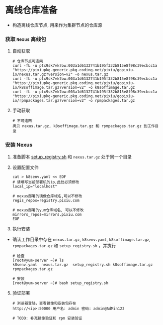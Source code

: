# 离线仓库准备

- 构造离线仓库节点, 用来作为集群节点的仓库源

### 获取 `Nexus` 离线包
1. 自动获取
    ```shell
    # 仓库节点可连网
    curl -fL -u ptx9sk7vk7ow:003a1d6132741b195f332b815e8f98c39ecbcc1a "https://pixiupkg-generic.pkg.coding.net/pixiu/gopixiu-io/nexus.tar.gz?version=v2" -o nexus.tar.gz
    curl -fL -u ptx9sk7vk7ow:003a1d6132741b195f332b815e8f98c39ecbcc1a "https://pixiupkg-generic.pkg.coding.net/pixiu/gopixiu-io/k8soffimage.tar.gz?version=v2" -o k8soffimage.tar.gz
    curl -fL -u ptx9sk7vk7ow:003a1d6132741b195f332b815e8f98c39ecbcc1a "https://pixiupkg-generic.pkg.coding.net/pixiu/gopixiu-io/rpmpackages.tar.gz?version=v2" -o rpmpackages.tar.gz
    ```
2. 手动获取
    ```shell
    # 不可连网
    拷贝 nexus.tar.gz, k8soffimage.tar.gz 和 rpmpackages.tar.gz 到工作目录
    ```

### 安装 Nexus
1. 准备脚本 [setup_registry.sh](https://github.com/gopixiu-io/kubez-ansible/blob/master/tools/setup_registry.sh) 和 `nexus.tar.gz` 处于同一个目录

2. 设置配置文件
    ```shell
    cat > k8senv.yaml << EOF
    # 请填写当前部署机的ip,此处必须修改
    local_ip="localhost"

    # nexus部署的镜像仓库域名,可以不修改
    regis_repos=registry.pixiu.com

    # nexus部署的yum仓库域名, 可以不修改
    mirrors_repos=mirrors.pixiu.com
    EOF
    ```

3. 执行安装
- 确认工作目录中存在 `nexus.tar.gz`, `k8senv.yaml`, `k8soffimage.tar.gz`, `rpmpackages.tar.gz` 和 `setup_registry.sh` ，并执行
    ```shell
    # 检查
    [root@yum-server ~]# ls
    k8senv.yaml  nexus.tar.gz  setup_registry.sh k8soffimage.tar.gz rpmpackages.tar.gz

    # 安装
    [root@yum-server ~]# bash setup_registry.sh
    ```

5. 验证部署
    ```shell
    # 浏览器登陆，查看镜像和安装包存在
    http://<ip>:50000 用户名: admin 密码: admin@AdMin123
   
    # TODO: 补充镜像验证和 rpm 安装验证
    ```
